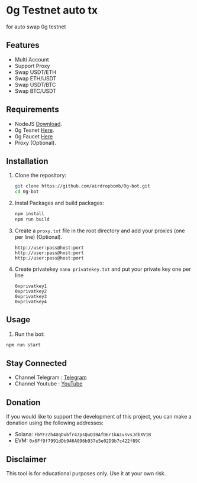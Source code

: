 # 0g Testnet auto tx

for auto swap 0g testnet

## Features

- Multi Account
- Support Proxy
- Swap USDT/ETH
- Swap ETH/USDT
- Swap USDT/BTC
- Swap BTC/USDT

## Requirements

- NodeJS [Download](https://nodejs.org/en/download).
- 0g Tesnet [Here](https://hub.0g.ai/portfolio/token).
- 0g Faucet [Here](https://hub.0g.ai/faucet)
- Proxy (Optional).

## Installation

1. Clone the repository:

   ```sh
   git clone https://github.com/airdropbomb/0g-bot.git
   cd 0g-bot
   ```

2. Instal Packages and build packages:

   ```sh
   npm install
   npm run build
   ```

3. Create a `proxy.txt` file in the root directory and add your proxies (one per line) (Optional).

   ```
   http://user:pass@host:port
   http://user:pass@host:port
   http://user:pass@host:port
   ```

4. Create privatekey `nano privatekey.txt` and put your private key one per line

   ```
   0xprivatkey1
   0xprivatkey2
   0xprivatkey3
   0xprivatkey4
   ```

## Usage

1. Run the bot:

```sh
npm run start
```

## Stay Connected

- Channel Telegram : [Telegram](https://t.me/airdropbombnode)
- Channel Youtube : [YouTube](https://youtube.com/@airdropbombnode)

## Donation

If you would like to support the development of this project, you can make a donation using the following addresses:

- Solana: `FbYFzZh4UqDxbfr47psQuQ1BAfD6r1kAzvsvsJdbXV1B`
- EVM: `0x6Ff9f7991dDb946A096b937e5e02D9b7c422f89C`

## Disclaimer

This tool is for educational purposes only. Use it at your own risk.
